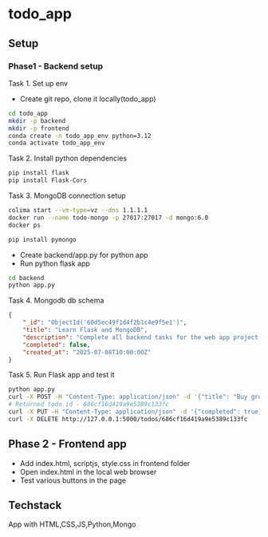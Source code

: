 # todo_app

## Setup

### Phase1 - Backend setup

Task 1. Set up env

- Create git repo, clone it locally(todo_app)

```sh
cd todo_app
mkdir -p backend
mkdir -p frontend
conda create -n todo_app_env python=3.12
conda activate todo_app_env
```

Task 2. Install python dependencies

```sh
pip install flask
pip install Flask-Cors
```

Task 3. MongoDB connection setup

```sh
colima start --vm-type=vz --dns 1.1.1.1
docker run --name todo-mongo -p 27017:27017 -d mongo:6.0
docker ps
```

```sh
pip install pymongo
```

- Create backend/app.py for python app
- Run python flask app

```sh
cd backend
python app.py
```

Task 4. Mongodb db schema

```json
{
    "_id": "ObjectId('60d5ec49f1d4f2b1c4e9f5e1')",
    "title": "Learn Flask and MongoDB",
    "description": "Complete all backend tasks for the web app project.",
    "completed": false,
    "created_at": "2025-07-08T10:00:00Z"
}
```

Task 5. Run Flask app and test it

```sh
python app.py
curl -X POST -H "Content-Type: application/json" -d '{"title": "Buy groceries", "description": "Milk, eggs, bread"}' http://127.0.0.1:5000/todos
# Returned todo id - 686cf16d419a9e5389c133fc
curl -X PUT -H "Content-Type: application/json" -d '{"completed": true}' http://127.0.0.1:5000/todos/686cf16d419a9e5389c133fc
curl -X DELETE http://127.0.0.1:5000/todos/686cf16d419a9e5389c133fc
```

## Phase 2 - Frontend app

- Add index.html, scriptjs, style.css in frontend folder
- Open index.html in the local web browser
- Test various buttons in the page


## Techstack

App with HTML,CSS,JS,Python,Mongo

